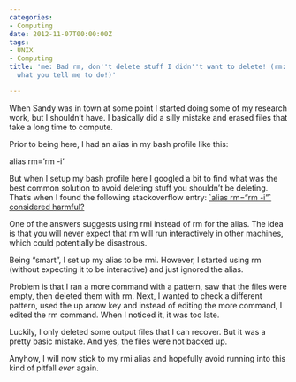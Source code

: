 ```yaml
---
categories:
- Computing
date: 2012-11-07T00:00:00Z
tags:
- UNIX
- Computing
title: 'me: Bad rm, don''t delete stuff I didn''t want to delete! (rm: well, I do
  what you tell me to do!)'

---
```


<p>When Sandy was in town at some point I started doing some of my research work, but I shouldn&#8217;t have. I basically did a silly mistake and erased files that take a long time to compute.</p>
<p>Prior to being here, I had an alias in my bash profile like this:</p>
<p>alias rm=&#8217;rm -i&#8217;</p>
<p>But when I setup my bash profile here I googled a bit to find what was the best common solution to avoid deleting stuff you shouldn&#8217;t be deleting. That&#8217;s when I found the following stackoverflow entry: <a href="http://superuser.com/questions/384769/alias-rm-rm-i-considered-harmful">`alias rm=“rm -i”` considered harmful?</a></p>
<p>One of the answers suggests using rmi instead of rm for the alias. The idea is that you will never expect that rm will run interactively in other machines, which could potentially be disastrous. </p>
<p>Being &#8220;smart&#8221;, I set up my alias to be rmi. However, I started using rm (without expecting it to be interactive) and just ignored the alias.</p>
<p>Problem is that I ran a more command with a pattern, saw that the files were empty, then deleted them with rm. Next, I wanted to check a different pattern, used the up arrow key and instead of editing the more command, I edited the rm command. When I noticed it, it was too late.</p>
<p>Luckily, I only deleted some output files that I can recover. But it was a pretty basic mistake. And yes, the files were not backed up.</p>
<p>Anyhow, I will now stick to my rmi alias and hopefully avoid running into this kind of pitfall <em>ever</em> again.</p>
